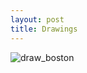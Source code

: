 ```yaml
---
layout: post
title: Drawings
---
```

![draw_boston](https://github.com/FlyingGiraffe/FlyingGiraffe.github.io/blob/master/images/draw_boston.png)

